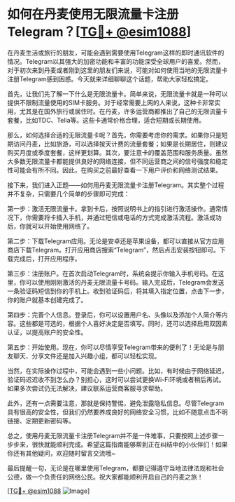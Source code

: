 # 如何在丹麦使用无限流量卡注册Telegram？[[TG💪+ @esim1088](https://t.me/s/esim1088)]

在丹麦生活或旅行的朋友，可能会遇到需要使用Telegram这样的即时通讯软件的情况。Telegram以其强大的加密功能和丰富的功能深受全球用户的喜爱。然而，对于初次来到丹麦或者刚到这里的朋友们来说，可能对如何使用当地的无限流量卡注册Telegram感到困惑。今天就来详细聊聊这个话题，帮助大家轻松搞定。

首先，让我们先了解一下什么是无限流量卡。简单来说，无限流量卡就是一种可以提供不限制流量使用的SIM卡服务。对于经常需要上网的人来说，这种卡非常实用，尤其是在国外旅行或居住时。在丹麦，许多运营商都推出了自己的无限流量卡套餐，比如TDC、Telia等。这些卡通常价格合理，适合短期或长期使用。

那么，如何选择合适的无限流量卡呢？首先，你需要考虑你的需求。如果你只是短期访问丹麦，比如旅游，可以选择按天计费的流量套餐；如果是长期居住，则建议购买月度或季度套餐，这样更划算。其次，要注意卡的覆盖范围和服务质量。虽然大多数无限流量卡都能提供良好的网络连接，但不同运营商之间的信号强度和稳定性可能会有所不同。因此，在购买之前最好查看一下用户评价和网络测试结果。

接下来，我们进入正题——如何用丹麦无限流量卡注册Telegram。其实整个过程并不复杂，只需要几个简单的步骤即可完成：

第一步：激活无限流量卡。拿到卡后，按照说明书上的指引进行激活操作。通常情况下，你需要将卡插入手机，并通过短信或电话的方式完成激活流程。激活成功后，你就可以开始使用网络了。

第二步：下载Telegram应用。无论是安卓还是苹果设备，都可以直接从官方应用商店下载Telegram。打开应用商店搜索“Telegram”，然后点击安装按钮即可。下载完成后，打开应用程序。

第三步：注册账户。在首次启动Telegram时，系统会提示你输入手机号码。在这里，你可以使用刚刚激活的丹麦无限流量卡号码。输入完成后，Telegram会发送一条验证码短信到你的手机上。收到验证码后，将其填入指定位置，点击下一步，你的账户就基本创建完成了。

第四步：完善个人信息。登录后，你可以设置用户名、头像以及添加个人简介等内容。这些都是可选的，根据个人喜好决定是否填写。同时，还可以选择启用双因素认证，以提高账户的安全性。

第五步：开始使用。现在，你可以尽情享受Telegram带来的便利了！无论是与朋友聊天、分享文件还是加入兴趣小组，都可以轻松实现。

当然，在实际操作过程中，可能会遇到一些小问题。比如，有时候由于网络延迟，验证码迟迟收不到怎么办？别担心，这时可以尝试更换Wi-Fi环境或者稍后再试。如果多次尝试仍无法解决，建议联系运营商客服寻求帮助。

此外，还有一点需要注意，那就是保持警惕，避免泄露隐私信息。尽管Telegram具有很高的安全性，但我们仍然要养成良好的网络安全习惯，比如不随意点击不明链接、定期更新密码等。

总之，使用丹麦无限流量卡注册Telegram并不是一件难事，只要按照上述步骤一步步来，很快就能顺利完成。希望这篇指南能够帮到正在纠结中的小伙伴们！如果你还有其他疑问，欢迎随时留言交流哦~

最后提醒一句，无论是在哪里使用Telegram，都要记得遵守当地法律法规和社会公德，做一个负责任的网络公民。祝大家都能顺利开启自己的丹麦之旅！

[[TG💪+ @esim1088](https://t.me/s/esim1088) ![Image](https://i.postimg.cc/4NQfJmqS/Snipaste-2025-05-13-00-14-12.png)]